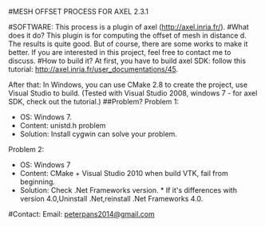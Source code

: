 #MESH OFFSET PROCESS FOR AXEL 2.3.1

#SOFTWARE: 
   This process is a plugin of axel (http://axel.inria.fr/). 
#What does it do?
   This plugin is for computing the offset of mesh in distance d. 
   The results is quite good. But of course, there are some works to make it better.
   If you are interested in this project, feel free to contact me to discuss. 
#How to build it? 
   At first, you have to build axel SDK: follow this tutorial: 
       http://axel.inria.fr/user_documentations/45.
  
  After that: 
       In Windows, you can use CMake 2.8 to create the project, use Visual Studio to build. 
       (Tested with Visual Studio 2008, windows 7 - for axel SDK, check out the tutorial.)
##Problem? 
   Problem 1:
   - OS: Windows 7.
   - Content: unistd.h problem
   - Solution: Install cygwin can solve your problem.
   
   Problem 2: 
   - OS: Windows 7
   - Content: CMake + Visual Studio 2010 when build VTK, fail from beginning. 
   - Solution: Check .Net Frameworks version. 
            * If it's differences with version 4.0,Uninstall .Net,reinstall .Net Frameworks 4.0.
      
#Contact: 
   Email: peterpans2014@gmail.com
